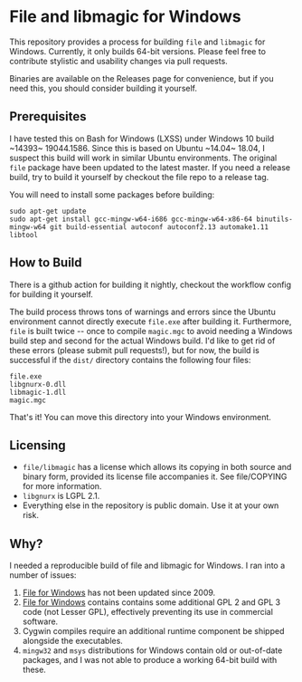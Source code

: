 # File and libmagic for Windows

This repository provides a process for building `file` and `libmagic` for Windows.  Currently, it only builds 64-bit versions.  Please feel free to contribute stylistic and usability changes via pull requests. 

Binaries are available on the Releases page for convenience, but if you need this, you should consider building it yourself.  

Prerequisites
-------

I have tested this on Bash for Windows (LXSS) under Windows 10 build ~14393~ 19044.1586.  Since this is based on Ubuntu ~14.04~ 18.04, I suspect this build will work in similar Ubuntu environments. The original `file` package have been updated to the latest master. If you need a release build, try to build it yourself by checkout the file repo to a release tag.

You will need to install some packages before building:

    sudo apt-get update
    sudo apt-get install gcc-mingw-w64-i686 gcc-mingw-w64-x86-64 binutils-mingw-w64 git build-essential autoconf autoconf2.13 automake1.11 libtool

How to Build
-------
There is a github action for building it nightly, checkout the workflow config for building it yourself.

The build process throws tons of warnings and errors since the Ubuntu environment cannot directly execute `file.exe` after building it.  Furthermore, `file` is built twice -- once to compile `magic.mgc` to avoid needing a Windows build step and second for the actual Windows build. I'd like to get rid of these errors (please submit pull requests!), but for now, the build is successful if the `dist/` directory contains the following four files:

    file.exe
    libgnurx-0.dll
    libmagic-1.dll
    magic.mgc

That's it! You can move this directory into your Windows environment.

Licensing
-------

 - `file/libmagic` has a license which allows its copying in both source and binary form, provided its license file accompanies it.  See file/COPYING for more information.
 - `libgnurx` is LGPL 2.1.
 - Everything else in the repository is public domain. Use it at your own risk.

Why?
-------

I needed a reproducible build of file and libmagic for Windows.  I ran into a number of issues:

 1. [File for Windows](http://gnuwin32.sourceforge.net/packages/file.htm) has not been updated since 2009.
 2. [File for Windows](http://gnuwin32.sourceforge.net/packages/file.htm) contains contains some additional GPL 2 and GPL 3 code (not Lesser GPL), effectively preventing its use in commercial software.
 3. Cygwin compiles require an additional runtime component be shipped alongside the executables.
 4. `mingw32` and `msys` distributions for Windows contain old or out-of-date packages, and I was not able to produce a working 64-bit build with these.
